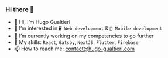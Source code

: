 ### Hi there 👋


- 👋 Hi, I’m Hugo Gualtieri
- 👀 I’m interested in `🖥 Web development` & `📱 Mobile development`
- 🌱 I’m currently working on my competencies to go further
- 🚀 My skills: `React`, `Gatsby`, `NextJS`, `Flutter`, `Firebase`
- 📫 How to reach me: contact@hugo-gualtieri.com
